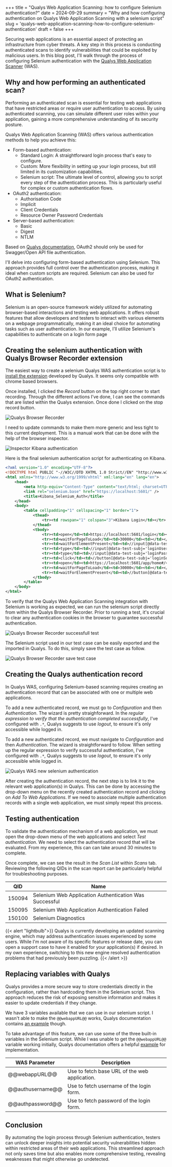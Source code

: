+++
title = "Qualys Web Application Scanning: how to configure Selenium authentication?"
date = 2024-09-29
summary = "Why and how configuring authentication on Qualys Web Application Scanning with a selenium script"
slug = 'qualys-web-application-scanning-how-to-configure-selenium-authentication'
draft = false
+++


Securing web applications is an essential aspect of protecting an infrastructure from cyber threats. A key step in this process is conducting authenticated scans to identify vulnerabilities that could be exploited by malicious users. In this blog post, I'll walk through the process of configuring Selenium authentication with the [Qualys Web Application Scanner](https://www.qualys.com/apps/web-app-scanning/) (WAS).

## Why and how performing an authenticated scan?

Performing an authenticated scan is essential for testing web applications that have restricted areas or require user authentication to access. By using authenticated scanning, you can simulate different user roles within your application, gaining a more comprehensive understanding of its security posture.

Qualys Web Application Scanning (WAS) offers various authentication methods to help you achieve this:

- Form-based authentication: 
  - Standard Login: A straightforward login process that's easy to configure.
  - Custom: More flexibility in setting up your login process, but still limited in its customization capabilities.
  - Selenium script: The ultimate level of control, allowing you to script every step of the authentication process. This is particularly useful for complex or custom authentication flows.
- OAuth2 authentication:
    - Authorisation Code
    - Implicit
    - Client Credentials
    - Resource Owner Password Credentials
- Server-based authentication:
  - Basic
  - Digest
  - NTLM

Based on [Qualys documentation](https://qualysguard.qg2.apps.qualys.com/portal-help/en/was/authentication/authentication_basics.htm), OAuth2 should only be used for Swagger/Open API file authentication.

 I'll delve into configuring form-based authentication using Selenium. This approach provides full control over the authentication process, making it ideal when custom scripts are required. Selenium can also be used for OAuth2 authentication.

## What is Selenium?

Selenium is an open-source framework widely utilized for automating browser-based interactions and testing web applications. It offers robust features that allow developers and testers to interact with various elements on a webpage programmatically, making it an ideal choice for automating tasks such as user authentication. In our example, I’ll utilize Selenium's capabilities to authenticate on a login form page

## Creating the selenium authentication with Qualys Browser Recorder extension

The easiest way to create a selenium Qualys WAS authentication script is to [install the extension](https://chromewebstore.google.com/detail/qualys-browser-recorder/abnnemjpaacaimkkepphpkaiomnafldi) developed by Qualys. It seems only compatible with chrome based browsers.

Once installed, I clicked the *Record* button on the top right corner to start recording. Through the different actions I’ve done, I can see the commands that are listed within the Qualys extension. Once done I clicked on the stop record button. 

![Qualys Browser Recorder](qualys_browser_recorder.png)

I need to update commands to make them more generic and less tight to this current deployment. This is a manual work that can be done with the help  of the browser inspector. 

![Inspector Kibana authentication](inspector_kibana_authentication.png)

Here is the final selenium authentication script for authenticating on Kibana. 

```xml
<?xml version="1.0" encoding="UTF-8"?>
<!DOCTYPE html PUBLIC "-//W3C//DTD XHTML 1.0 Strict//EN" "http://www.w3.org/TR/xhtml1/DTD/xhtml1-strict.dtd">
<html xmlns="http://www.w3.org/1999/xhtml" xml:lang="en" lang="en">
    <head>
        <meta http-equiv="Content-Type" content="text/html; charset=UTF-8" />
        <link rel="selenium.base" href="https://localhost:5601/" />
        <title>Kibana_Selenium_Auth</title>
    </head>
    <body>
        <table cellpadding="1" cellspacing="1" border="1">
            <thead>
                <tr><td rowspan="1" colspan="3">Kibana Login</td></tr>
            </thead>
            <tbody>
                <tr><td>open</td><td>https://localhost:5601/login</td><td></td></tr>
                <tr><td>waitForPageToLoad</td><td>30000</td><td></td></tr>
                <tr><td>waitForElementPresent</td><td>//input[@data-test-subj='loginUsername']</td><td></td></tr>
                <tr><td>type</td><td>//input[@data-test-subj='loginUsername']</td><td>elastic</td></tr>
                <tr><td>type</td><td>//input[@data-test-subj='loginPassword']</td><td>changeme</td></tr>
                <tr><td>click</td><td>//button[@data-test-subj='loginSubmit']</td><td></td></tr>
                <tr><td>open</td><td>https://localhost:5601/app/home#/</td><td></td></tr>
                <tr><td>waitForPageToLoad</td><td>30000</td><td></td></tr>
                <tr><td>waitForElementPresent</td><td>//button[@data-test-subj='userMenuButton']</td><td></td></tr>
            </tbody>
        </table>
    </body>
</html>
```

To verify that the Qualys Web Application Scanning integration with Selenium is working as expected, we can run the selenium script directly from within the Qualys Browser Recorder. Prior to running a test, it's crucial to clear any authentication cookies in the browser to guarantee successful authentication.

![Qualys Browser Recorder successfull test](qualys_browser_recorder_test_successfull.png)

The Selenium script used in our test case can be easily exported and the imported in Qualys. To do this, simply save the test case as follow.

![Qualys Browser Recorder save test case](qualys_browser_recorder_save_test_case.png)

## Creating the Qualys authentication record

In Qualys WAS, configuring Selenium-based scanning requires creating an authentication record that can be associated with one or multiple web applications.

To add a new authenticated record, we must go to _Configuration_ and then _Authentication_. The wizard is pretty straighforward. In the _regular expression to verify that the authentication completed successfully_, I've configured with `.*`, Qualys suggests to use _logout_, to ensure it's only accessible while logged in.

To add a new authenticated record, we must navigate to _Configuration_ and then _Authentication_. The wizard is straightforward to follow. When setting up the regular expression to verify successful authentication, I've configured with `.*`, Qualys suggests to use _logout_, to ensure it's only accessible while logged in.

![Qualys WAS new selenium authentication](qualys_was_selenium_authentication.png)

After creating the authentication record, the next step is to link it to the relevant web application(s) in Qualys. This can be done by accessing the drop-down menu on the recently created authentication record and clicking on _Add To Web Applications_. If we need to associate multiple authentication records with a single web application, we must simply repeat this process.

## Testing authentication

To validate the authentication mechanism of a web application, we must open the drop-down menu of the web applications and select _Test authentication_. We need to select the authentication record that will be evaluated. From my experience, this can can take around 30 minutes to complete.

Once complete, we can see the result in the _Scan List_ within _Scans_ tab. Reviewing the following QIDs in the scan report can be particularly helpful for troubleshooting purposes.

| QID | Name |
|---|---|
| 150094 | Selenium Web Application Authentication Was Successful |
| 150095 | Selenium Web Application Authentication Failed |
| 150100 | Selenium Diagnostics |

{{< alert "lightbulb">}}
Qualys is currently developing an updated scanning engine, which may address authentication issues experienced by some users. While I'm not aware of its specific features or release date, you can open a support case to have it enabled for your application(s) if desired. In my own experience, switching to this new engine resolved authentication problems that had previously been puzzling.
{{< /alert >}}

## Replacing variables with Qualys

Qualys provides a more secure way to store credentials directly in the configuration, rather than hardcoding them in the Selenium script. This approach reduces the risk of exposing sensitive information and makes it easier to update credentials if they change.

We have 3 variables available that we can use in our selenium script. I wasn't able to make the `@@webappURL@@` works, Qualys documentation contains [an example](https://docs.qualys.com/en/was/latest/web_applications/create_selenium_script.htm) though. 

To take advantage of this feature, we can use some of the three built-in variables in the Selenium script. While I was unable to get the `@@webappURL@@` variable working initially, Qualys documentation offers a helpful  [example](https://docs.qualys.com/en/was/latest/web_applications/create_selenium_script.htm) for implementation.

| WAS Parameter | Description |
|---|---|
|@@webappURL@@ | Use to fetch base URL of the web application. |
|@@authusername@@	| Use to fetch username of the login form. |
|@@authpassword@@	| Use to fetch password of the login form. |

## Conclusion

By automating the login process through Selenium authentication, testers can unlock deeper insights into potential security vulnerabilities hidden within restricted areas of their web applications. This streamlined approach not only saves time but also enables more comprehensive testing, revealing weaknesses that might otherwise go undetected.